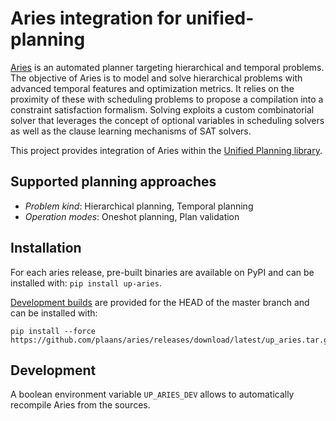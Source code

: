 # Aries integration for unified-planning

[Aries](https://github.com/plaans/aries) is an automated planner targeting hierarchical and temporal problems. 
The objective of Aries is to model and solve hierarchical problems with advanced temporal features and optimization metrics. 
It relies on the proximity of these with scheduling problems to propose a compilation into a constraint satisfaction formalism. 
Solving exploits a custom combinatorial solver that leverages the concept of optional variables in scheduling solvers as well as the clause learning mechanisms of SAT solvers.

This project provides integration of Aries within the [Unified Planning library](https://github.com/aiplan4eu/unified-planning).


## Supported planning approaches 

- *Problem kind*: Hierarchical planning, Temporal planning
- *Operation modes*: Oneshot planning, Plan validation


## Installation

For each aries release, pre-built binaries are available on PyPI and can be installed with: `pip install up-aries`.

[Development builds](https://github.com/plaans/aries/releases/tag/latest) are provided for the HEAD of the master branch and can be installed with: 
```
pip install --force https://github.com/plaans/aries/releases/download/latest/up_aries.tar.gz
```



## Development

A boolean environment variable `UP_ARIES_DEV` allows to automatically recompile Aries from the sources.

